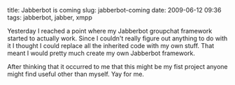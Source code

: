 title: Jabberbot is coming
slug: jabberbot-coming
date: 2009-06-12 09:36
tags: jabberbot, jabber, xmpp

Yesterday I reached a point where my Jabberbot groupchat framework started to actually work. Since I couldn't really figure out anything to do with it I thought I could replace all the inherited code with my own stuff. That meant I would pretty much create my own Jabberbot framework.

After thinking that it occurred to me that this might be my fist project anyone might find useful other than myself. Yay for me.

